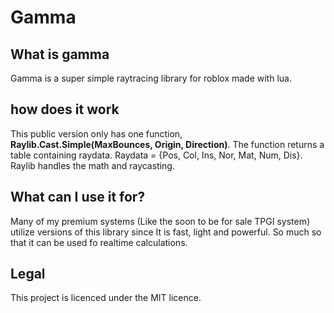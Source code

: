 # Gamma

## What is gamma
Gamma is a super simple raytracing library for roblox made with lua.

## how does it work
This public version only has one function, **Raylib.Cast.Simple(MaxBounces, Origin, Direction)**.
The function returns a table containing raydata. Raydata = {Pos, Col, Ins, Nor, Mat, Num, Dis}.
Raylib handles the math and raycasting.

## What can I use it for?
Many of my premium systems (Like the soon to be for sale TPGI system) utilize versions of this
library since It is fast, light and powerful. So much so that it can be used fo realtime calculations.

## Legal
This project is licenced under the MIT licence.
